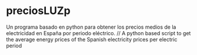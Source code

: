 # preciosLUZp
Un programa basado en python para obtener los precios medios de la electricidad en España por periodo eléctrico. // A python based script to get the average energy prices of the Spanish electricity prices per electric period
